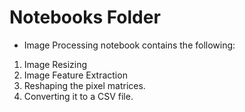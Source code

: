 # Notebooks Folder

- Image Processing notebook contains the following:
 1. Image Resizing
 2. Image Feature Extraction
 3. Reshaping the pixel matrices.
 4. Converting it to a CSV file.
